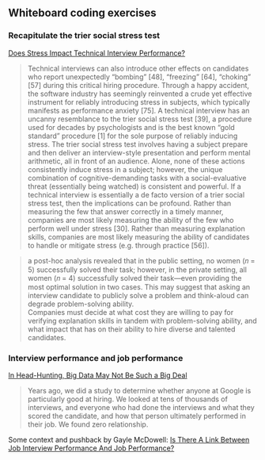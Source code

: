 ## Whiteboard coding exercises

### Recapitulate the trier social stress test

[Does Stress Impact Technical Interview Performance?](http://chrisparnin.me/pdf/stress_FSE_20.pdf)

> Technical interviews can also introduce other effects on candidates who report unexpectedly “bombing” [48], “freezing” [64], “choking” [57] during this critical hiring procedure. Through a happy accident, the software industry has seemingly reinvented a crude yet effective instrument for reliably introducing stress in subjects, which typically manifests as performance anxiety [75]. A technical interview has an uncanny resemblance to the trier social stress test [39], a procedure used for decades by psychologists and is the best known “gold standard” procedure [1] for the sole purpose of reliably inducing stress. The trier social stress test involves having a subject prepare and then deliver an interview-style presentation and perform mental arithmetic, all in front of an audience.  Alone, none of these actions consistently induce stress in a subject; however, the unique combination of cognitive-demanding tasks with a social-evaluative threat (essentially being watched) is consistent and powerful. If a technical interview is essentially a de facto version of a trier social stress test, then the implications can be profound. Rather than measuring the few that answer correctly in a timely manner, companies are most likely measuring the ability of the few who perform well under stress [30]. Rather than measuring explanation skills, companies are most likely measuring the ability of candidates to handle or mitigate stress (e.g. through practice [56]).

> a post-hoc analysis revealed that in the public setting, no women (𝑛 = 5) successfully solved their task; however, in the private setting, all women (𝑛 = 4) successfully solved their task—even providing the most optimal solution in two cases. This may suggest that asking an interview candidate to publicly solve a problem and think-aloud can degrade problem-solving ability.  
> Companies must decide at what cost they are willing to pay for verifying explanation skills in tandem with problem-solving ability, and what impact that has on their ability to hire diverse and talented candidates.

### Interview performance and job performance

[In Head-Hunting, Big Data May Not Be Such a Big Deal](https://www.nytimes.com/2013/06/20/business/in-head-hunting-big-data-may-not-be-such-a-big-deal.html?_r=1&)

> Years ago, we did a study to determine whether anyone at Google is particularly good at hiring. We looked at tens of thousands of interviews, and everyone who had done the interviews and what they scored the candidate, and how that person ultimately performed in their job. We found zero relationship.

Some context and pushback by Gayle McDowell: [Is There A Link Between Job Interview Performance And Job Performance?](https://www.forbes.com/sites/quora/2013/06/28/is-there-a-link-between-job-interview-performance-and-job-performance/#8b6a5d5458bc)
